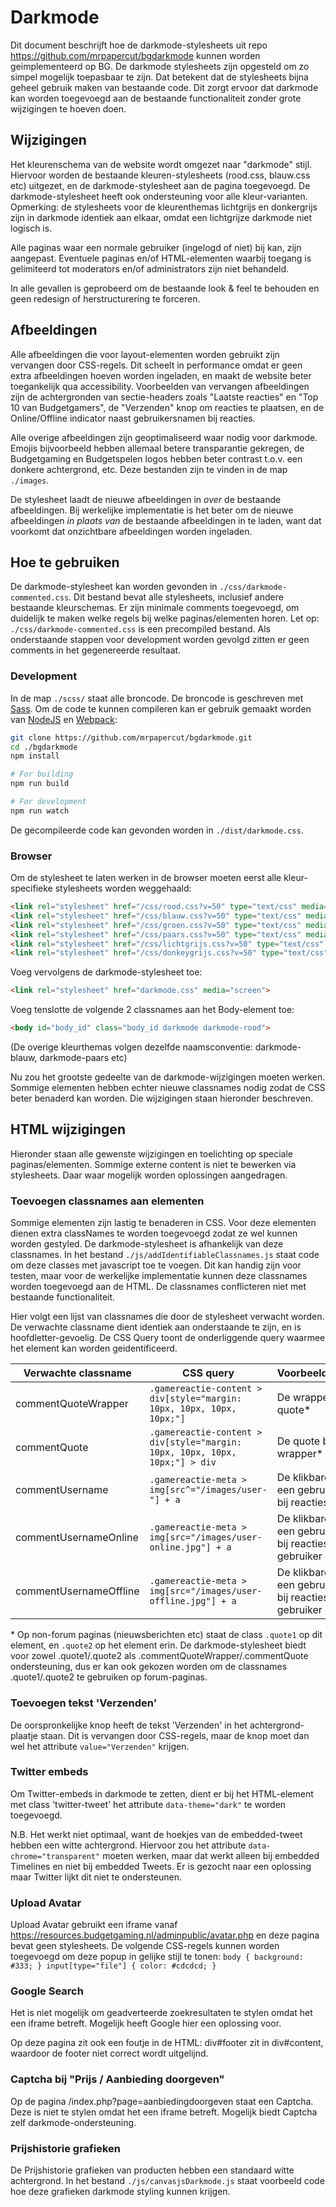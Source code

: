# Darkmode
Dit document beschrijft hoe de darkmode-stylesheets uit repo https://github.com/mrpapercut/bgdarkmode kunnen worden geimplementeerd op BG. De darkmode stylesheets zijn opgesteld om zo simpel mogelijk toepasbaar te zijn. Dat betekent dat de stylesheets bijna geheel gebruik maken van bestaande code. Dit zorgt ervoor dat darkmode kan worden toegevoegd aan de bestaande functionaliteit zonder grote wijzigingen te hoeven doen.

## Wijzigingen
Het kleurenschema van de website wordt omgezet naar "darkmode" stijl. Hiervoor worden de bestaande kleuren-stylesheets (rood.css, blauw.css etc) uitgezet, en de darkmode-stylesheet aan de pagina toegevoegd. De darkmode-stylesheet heeft ook ondersteuning voor alle kleur-varianten. Opmerking: de stylesheets voor de kleurenthemas lichtgrijs en donkergrijs zijn in darkmode identiek aan elkaar, omdat een lichtgrijze darkmode niet logisch is.

Alle paginas waar een normale gebruiker (ingelogd of niet) bij kan, zijn aangepast. Eventuele paginas en/of HTML-elementen waarbij toegang is gelimiteerd tot moderators en/of administrators zijn niet behandeld.

In alle gevallen is geprobeerd om de bestaande look & feel te behouden en geen redesign of herstructurering te forceren.

## Afbeeldingen
Alle afbeeldingen die voor layout-elementen worden gebruikt zijn vervangen door CSS-regels. Dit scheelt in performance omdat er geen extra afbeeldingen hoeven worden ingeladen, en maakt de website beter toegankelijk qua accessibility. Voorbeelden van vervangen afbeeldingen zijn de achtergronden van sectie-headers zoals "Laatste reacties" en "Top 10 van Budgetgamers", de "Verzenden" knop om reacties te plaatsen, en de Online/Offline indicator naast gebruikersnamen bij reacties.

Alle overige afbeeldingen zijn geoptimaliseerd waar nodig voor darkmode. Emojis bijvoorbeeld hebben allemaal betere transparantie gekregen, de Budgetgaming en Budgetspelen logos hebben beter contrast t.o.v. een donkere achtergrond, etc. Deze bestanden zijn te vinden in de map `./images`.

De stylesheet laadt de nieuwe afbeeldingen in _over_ de bestaande afbeeldingen. Bij werkelijke implementatie is het beter om de nieuwe afbeeldingen _in plaats van_ de bestaande afbeeldingen in te laden, want dat voorkomt dat onzichtbare afbeeldingen worden ingeladen.

## Hoe te gebruiken
De darkmode-stylesheet kan worden gevonden in `./css/darkmode-commented.css`. Dit bestand bevat alle stylesheets, inclusief andere bestaande kleurschemas. Er zijn minimale comments toegevoegd, om duidelijk te maken welke regels bij welke paginas/elementen horen. Let op: `./css/darkmode-commented.css` is een precompiled bestand. Als onderstaande stappen voor development worden gevolgd zitten er geen comments in het gegenereerde resultaat.

### Development
In de map `./scss/` staat alle broncode. De broncode is geschreven met [Sass](https://sass-lang.com). Om de code te kunnen compileren kan er gebruik gemaakt worden van [NodeJS](https://nodejs.org) en [Webpack](https://webpack.js.org/):
```bash
git clone https://github.com/mrpapercut/bgdarkmode.git
cd ./bgdarkmode
npm install

# For building
npm run build

# For development
npm run watch
```
De gecompileerde code kan gevonden worden in `./dist/darkmode.css`.

### Browser
Om de stylesheet te laten werken in de browser moeten eerst alle kleur-specifieke stylesheets worden weggehaald:
```html
<link rel="stylesheet" href="/css/rood.css?v=50" type="text/css" media="screen" />
<link rel="stylesheet" href="/css/blauw.css?v=50" type="text/css" media="screen" />
<link rel="stylesheet" href="/css/groen.css?v=50" type="text/css" media="screen" />
<link rel="stylesheet" href="/css/paars.css?v=50" type="text/css" media="screen" />
<link rel="stylesheet" href="/css/lichtgrijs.css?v=50" type="text/css" media="screen" />
<link rel="stylesheet" href="/css/donkeygrijs.css?v=50" type="text/css" media="screen" />
```

Voeg vervolgens de darkmode-stylesheet toe:
```html
<link rel="stylesheet" href="darkmode.css" media="screen">
```

Voeg tenslotte de volgende 2 classnames aan het Body-element toe:
```html
<body id="body_id" class="body_id darkmode darkmode-rood">
```
(De overige kleurthemas volgen dezelfde naamsconventie: darkmode-blauw, darkmode-paars etc)

Nu zou het grootste gedeelte van de darkmode-wijzigingen moeten werken. Sommige elementen hebben echter nieuwe classnames nodig zodat de CSS beter benaderd kan worden. Die wijzigingen staan hieronder beschreven.

## HTML wijzigingen
Hieronder staan alle gewenste wijzigingen en toelichting op speciale paginas/elementen. Sommige externe content is niet te bewerken via stylesheets. Daar waar mogelijk worden oplossingen aangedragen.

### Toevoegen classnames aan elementen
Sommige elementen zijn lastig te benaderen in CSS. Voor deze elementen dienen extra classNames te worden toegevoegd zodat ze wel kunnen worden gestyled. De darkmode-stylesheet is afhankelijk van deze classnames. In het bestand `./js/addIdentifiableClassnames.js` staat code om deze classes met javascript toe te voegen. Dit kan handig zijn voor testen, maar voor de werkelijke implementatie kunnen deze classnames worden toegevoegd aan de HTML. De classnames conflicteren niet met bestaande functionaliteit.

Hier volgt een lijst van classnames die door de stylesheet verwacht worden. De verwachte classname dient identiek aan onderstaande te zijn, en is hoofdletter-gevoelig. De CSS Query toont de onderliggende query waarmee het element kan worden geidentificeerd.

| Verwachte classname | CSS query | Voorbeeld/toelichting |
| ------------------- | ----- | --------------------- |
| commentQuoteWrapper | `.gamereactie-content > div[style="margin: 10px, 10px, 10px, 10px;"]` | De wrapper om een quote* |
| commentQuote | `.gamereactie-content > div[style="margin: 10px, 10px, 10px, 10px;"] > div` | De quote binnen de wrapper* |
| commentUsername | `.gamereactie-meta > img[src^="/images/user-"] + a` | De klikbare link van een gebruikersnaam bij reacties |
| commentUsernameOnline | `.gamereactie-meta > img[src="/images/user-online.jpg"] + a` | De klikbare link van een gebruikersnaam bij reacties als gebruiker online is |
| commentUsernameOffline | `.gamereactie-meta > img[src="/images/user-offline.jpg"] + a` | De klikbare link van een gebruikersnaam bij reacties als gebruiker offline is |

\* Op non-forum paginas (nieuwsberichten etc) staat de class `.quote1` op dit element, en `.quote2` op het element erin. De darkmode-stylesheet biedt voor zowel .quote1/.quote2 als .commentQuoteWrapper/.commentQuote ondersteuning, dus er kan ook gekozen worden om de classnames .quote1/.quote2 te gebruiken op forum-paginas.

### Toevoegen tekst 'Verzenden'
De oorspronkelijke knop heeft de tekst 'Verzenden' in het achtergrond-plaatje staan. Dit is vervangen door CSS-regels, maar de knop moet dan wel het attribute `value="Verzenden"` krijgen.

### Twitter embeds
Om Twitter-embeds in darkmode te zetten, dient er bij het HTML-element met class 'twitter-tweet' het attribute `data-theme="dark"` te worden toegevoegd.

N.B. Het werkt niet optimaal, want de hoekjes van de embedded-tweet hebben een witte achtergrond. Hiervoor zou het attribute `data-chrome="transparent"` moeten werken, maar dat werkt alleen bij embedded Timelines en niet bij embedded Tweets. Er is gezocht naar een oplossing maar Twitter lijkt dit niet te ondersteunen.

### Upload Avatar
Upload Avatar gebruikt een iframe vanaf https://resources.budgetgaming.nl/adminpublic/avatar.php en deze pagina bevat geen stylesheets. De volgende CSS-regels kunnen worden toegevoegd om deze popup in gelijke stijl te tonen:
`body { background: #333; } input[type="file"] { color: #cdcdcd; }`

### Google Search
Het is niet mogelijk om geadverteerde zoekresultaten te stylen omdat het een iframe betreft. Mogelijk heeft Google hier een oplossing voor.

Op deze pagina zit ook een foutje in de HTML: div#footer zit in div#content, waardoor de footer niet correct wordt uitgelijnd.

### Captcha bij "Prijs / Aanbieding doorgeven"
Op de pagina /index.php?page=aanbiedingdoorgeven staat een Captcha. Deze is niet te stylen omdat het een iframe betreft. Mogelijk biedt Captcha zelf darkmode-ondersteuning.

### Prijshistorie grafieken
De Prijshistorie grafieken van producten hebben een standaard witte achtergrond. In het bestand `./js/canvasjsDarkmode.js` staat voorbeeld code hoe deze grafieken darkmode styling kunnen krijgen.
